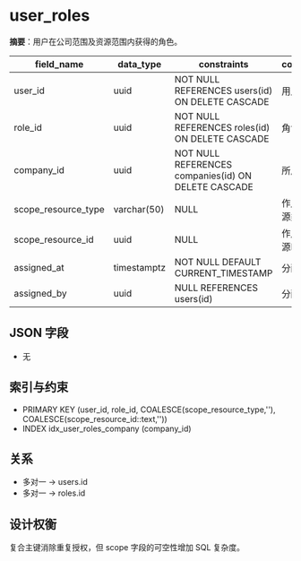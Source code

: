 # user_roles

**摘要**：用户在公司范围及资源范围内获得的角色。

| field_name | data_type | constraints | comment |
| --- | --- | --- | --- |
| user_id | uuid | NOT NULL REFERENCES users(id) ON DELETE CASCADE | 用户 |
| role_id | uuid | NOT NULL REFERENCES roles(id) ON DELETE CASCADE | 角色 |
| company_id | uuid | NOT NULL REFERENCES companies(id) ON DELETE CASCADE | 所属公司 |
| scope_resource_type | varchar(50) | NULL | 作用域资源类型 |
| scope_resource_id | uuid | NULL | 作用域资源ID |
| assigned_at | timestamptz | NOT NULL DEFAULT CURRENT_TIMESTAMP | 分配时间 |
| assigned_by | uuid | NULL REFERENCES users(id) | 分配人 |

## JSON 字段
- 无

## 索引与约束
- PRIMARY KEY (user_id, role_id, COALESCE(scope_resource_type,''), COALESCE(scope_resource_id::text,''))
- INDEX idx_user_roles_company (company_id)

## 关系
- 多对一 -> users.id
- 多对一 -> roles.id

## 设计权衡
复合主键消除重复授权，但 scope 字段的可空性增加 SQL 复杂度。

